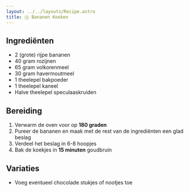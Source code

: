 ```yaml
---
layout: ../../layouts/Recipe.astro
title: Ⓥ Bananen Koeken
---
```



## Ingrediënten

* 2 (grote) rijpe bananen
* 40 gram rozijnen
* 65 gram volkorenmeel
* 30 gram havermoutmeel
* 1 theelepel bakpoeder
* 1 theelepel kaneel
* Halve theelepel speculaaskruiden

## Bereiding

1. Verwarm de oven voor op **180 graden**
2. Pureer de bananen en maak met de rest van de ingrediënten een glad beslag
3. Verdeel het beslag in 6-8 hoopjes
4. Bak de koekjes in **15 minuten** goudbruin

## Variaties

* Voeg eventueel chocolade stukjes of nootjes toe